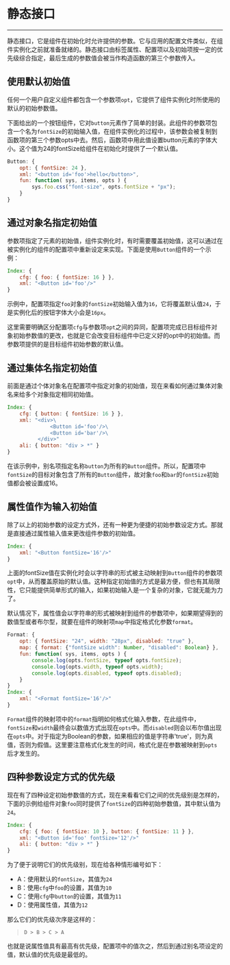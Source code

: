 # 静态接口

---

静态接口，它是组件在初始化时允许提供的参数。它与应用的配置文件类似，在组件实例化之前就准备就绪的。静态接口由标签属性、配置项以及初始项按一定的优先级综合指定，最后生成的参数值会被当作构造函数的第三个参数传入。

## 使用默认初始值

任何一个用户自定义组件都包含一个参数项`opt`，它提供了组件实例化时所使用的默认的初始参数值。

下面给出的一个按钮组件，它对`button`元素作了简单的封装。此组件的参数项包含一个名为`fontSize`的初始输入值，在组件实例化的过程中，该参数会被复制到函数项的第三个参数opts中去。然后，函数项中用此值设置button元素的字体大小。这个值为24的fontSize给组件在初始化时提供了一个默认值。

```js
Button: {
    opt: { fontSize: 24 },
    xml: "<button id='foo'>hello</button>",
    fun: function( sys, items, opts ) {
        sys.foo.css("font-size", opts.fontSize + "px");
    }
} 
```

## 通过对象名指定初始值

参数项指定了元素的初始值，组件实例化时，有时需要覆盖初始值，这可以通过在被实例化的组件的配置项中重新设定来实现。下面是使用`Button`组件的一个示例：

```js
Index: {
    cfg: { foo: { fontSize: 16 } },
    xml: "<Button id='foo'/>"
}
```

示例中，配置项指定`foo`对象的`fontSize`初始输入值为`16`，它将覆盖默认值`24`，于是实例化后的按钮字体大小会是`16px`。

这里需要明确区分配置项`cfg`与参数项`opt`之间的异同，配置项完成已目标组件对象初始参数值的更改，也就是它会改变目标组件中已定义好的opt中的初始值。而参数项提供的是目标组件初始参数的默认值。

## 通过集体名指定初始值

前面是通过个体对象名在配置项中指定对象的初始值，现在来看如何通过集体对象名来给多个对象指定相同初始值。

```js
Index: {
    cfg: { button: { fontSize: 16 } },
    xml: "<div>\
              <Button id='foo'/>\
              <Button id='bar'/>\
          </div>"
    ali: { button: "div > *" }
}
```

在该示例中，别名项指定名称`button`为所有的`Button`组件。所以，配置项中`fontSize`的目标对象包含了所有的`Button`组件，故对象`foo`和`bar`的`fontSize`初始值都会被设置成16。

## 属性值作为输入初始值

除了以上的初始参数的设定方式外，还有一种更为便捷的初始参数设定方式。那就是直接通过属性输入值来更改组件参数的初始值。

```js
Index: {
    xml: "<Button fontSize='16'/>"
}
```

上面的fontSize值在实例化时会以字符串的形式被主动映射到`Button`组件的参数项`opt`中，从而覆盖原始的默认值。这种指定初始值的方式是最方便，但也有其局限性，它只能提供简单形式的输入，如果初始输入是一个复杂的对象，它就无能为力了。

默认情况下，属性值会以字符串的形式被映射到组件的参数项中，如果期望得到的数值型或者布尔型，就要在组件的映射项`map`中指定格式化参数`format`。

```js
Format: {
    opt: { fontSize: "24", width: "28px", disabled: "true" },
    map: { format: {"fontSize width": Number, "disabled": Boolean} },
    fun: function( sys, items, opts ) {
        console.log(opts.fontSize, typeof opts.fontSize);
        console.log(opts.width, typeof opts.width);
        console.log(opts.disabled, typeof opts.disabled);
    }
}
Index: {
    xml: "<Format fontSize='16'/>"
}
```

`Format`组件的映射项中的`format`指明如何格式化输入参数，在此组件中，`fontSize`和`width`最终会以数值方式出现在`opts`中。而`disabled`则会以布尔值出现在`opts`中。对于指定为Boolean的参数，如果相应的值是字符串'true'，则为真值，否则为假值。这里要注意格式化发生的时间，格式化是在参数被映射到`opts`后才发生的。

## 四种参数设定方式的优先级

现在有了四种设定初始参数值的方式，现在来看看它们之间的优先级别是怎样的，下面的示例给组件对象`foo`同时提供了`fontSize`的四种初始参数值，其中默认值为`24`。

```js
Index: {
    cfg: { foo: { fontSize: 10 }, button: { fontSize: 11 } },
    xml: "<Button id='foo' fontSize='12'/>"
    ali: { button: "div > *" }
}
```

为了便于说明它们的优先级别，现在给各种情形编号如下：

- A：使用默认的`fontSize`，其值为`24`
- B：使用`cfg`中`foo`的设置，其值为`10`
- C：使用`cfg`中`button`的设置，其值为`11`
- D：使用属性值，其值为`12`

那么它们的优先级次序是这样的：

>`D > B > C > A`

也就是说属性值具有最高有优先级，配置项中的值次之，然后到通过别名项设定的值，默认值的优先级是最低的。